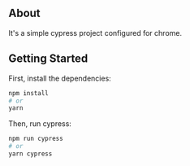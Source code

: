 ## About

It's a simple cypress project configured for chrome. 

## Getting Started

First, install the dependencies:

```bash
npm install
# or
yarn
```

Then, run cypress:

```bash
npm run cypress
# or
yarn cypress
```

